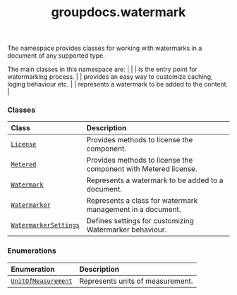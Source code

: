 ﻿---
title: groupdocs.watermark
second_title: GroupDocs.Watermark for Python via .NET API References
description: 
type: docs
url: /python-net/groupdocs.watermark/
is_root: false
weight: 10
---

The namespace provides classes for working with watermarks in a document of any supported type.




The main classes in this namespace are:
|
|
|  is the entry point for watermarking process. |
|  provides an easy way to customize caching, loging behaviour etc. |
|  represents a watermark to be added to the content. |

### Classes
| Class | Description |
| :- | :- |
| [`License`](/watermark/python-net/groupdocs.watermark/license) | Provides methods to license the component. |
| [`Metered`](/watermark/python-net/groupdocs.watermark/metered) | Provides methods to license the component with Metered license. |
| [`Watermark`](/watermark/python-net/groupdocs.watermark/watermark) | Represents a watermark to be added to a document. |
| [`Watermarker`](/watermark/python-net/groupdocs.watermark/watermarker) | Represents a class for watermark management in a document. |
| [`WatermarkerSettings`](/watermark/python-net/groupdocs.watermark/watermarkersettings) | Defines settings for customizing Watermarker behaviour. |


### Enumerations
| Enumeration | Description |
| :- | :- |
| [`UnitOfMeasurement`](/watermark/python-net/groupdocs.watermark/unitofmeasurement) | Represents units of measurement. |


